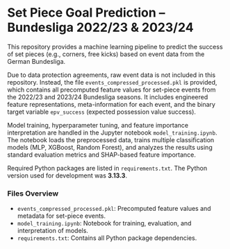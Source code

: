 # Set Piece Goal Prediction – Bundesliga 2022/23 & 2023/24

This repository provides a machine learning pipeline to predict the success of set pieces (e.g., corners, free kicks) based on event data from the German Bundesliga.

Due to data protection agreements, raw event data is not included in this repository. Instead, the file `events_compressed_processed.pkl` is provided, which contains all precomputed feature values for set-piece events from the 2022/23 and 2023/24 Bundesliga seasons. It includes engineered feature representations, meta-information for each event, and the binary target variable `epv_success` (expected possession value success).

Model training, hyperparameter tuning, and feature importance interpretation are handled in the Jupyter notebook `model_training.ipynb`. The notebook loads the preprocessed data, trains multiple classification models (MLP, XGBoost, Random Forest), and analyzes the results using standard evaluation metrics and SHAP-based feature importance.

Required Python packages are listed in `requirements.txt`. The Python version used for development was **3.13.3**.

### Files Overview

- `events_compressed_processed.pkl`: Precomputed feature values and metadata for set-piece events.
- `model_training.ipynb`: Notebook for training, evaluation, and interpretation of models.
- `requirements.txt`: Contains all Python package dependencies.
